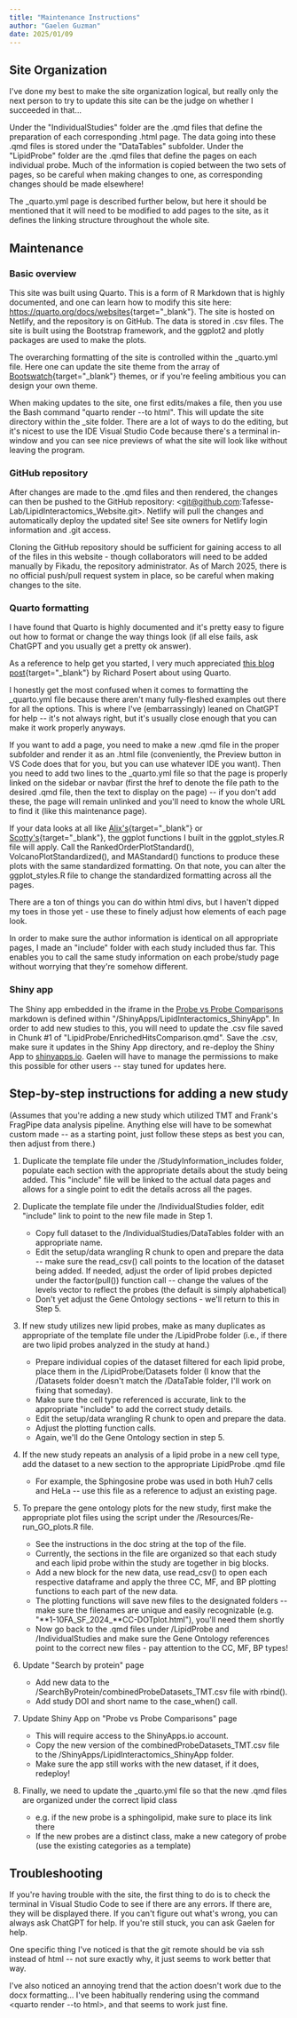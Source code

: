 ```yaml
---
title: "Maintenance Instructions"
author: "Gaelen Guzman"
date: 2025/01/09
---
```


## Site Organization

I've done my best to make the site organization logical, but really only the next person to try to update this site can be the judge on whether I succeeded in that...

Under the "IndividualStudies" folder are the .qmd files that define the preparation of each corresponding .html page. The data going into these .qmd files is stored under the "DataTables" subfolder. Under the "LipidProbe" folder are the .qmd files that define the pages on each individual probe. Much of the information is copied between the two sets of pages, so be careful when making changes to one, as corresponding changes should be made elsewhere!

The _quarto.yml page is described further below, but here it should be mentioned that it will need to be modified to add pages to the site, as it defines the linking structure throughout the whole site.

## Maintenance

### Basic overview

This site was built using Quarto. This is a form of R Markdown that is highly documented, and one can learn how to modify this site here: <https://quarto.org/docs/websites>{target="_blank"}. The site is hosted on Netlify, and the repository is on GitHub. The data is stored in .csv files. The site is built using the Bootstrap framework, and the ggplot2 and plotly packages are used to make the plots.

The overarching formatting of the site is controlled within the _quarto.yml file. Here one can update the site theme from the array of [Bootswatch](https://bootswatch.com/){target="_blank"} themes, or if you're feeling ambitious you can design your own theme.

When making updates to the site, one first edits/makes a file, then you use the Bash command "quarto render --to html". This will update the site directory within the _site folder. There are a lot of ways to do the editing, but it's nicest to use the IDE Visual Studio Code because there's a terminal in-window and you can see nice previews of what the site will look like without leaving the program.

### GitHub repository

After changes are made to the .qmd files and then rendered, the changes can then be pushed to the GitHub repository: <git@github.com:Tafesse-Lab/LipidInteractomics_Website.git>. Netlify will pull the changes and automatically deploy the updated site! See site owners for Netlify login information and .git access.

Cloning the GitHub repository should be sufficient for gaining access to all of the files in this website - though collaborators will need to be added manually by Fikadu, the repository administrator. As of March 2025, there is no official push/pull request system in place, so be careful when making changes to the site.

### Quarto formatting

I have found that Quarto is highly documented and it's pretty easy to figure out how to format or change the way things look (if all else fails, ask ChatGPT and you usually get a pretty ok answer).

As a reference to help get you started, I very much appreciated [this blog post](https://blog.posertinlab.com/posts/2023-06-09-writing-a-dissertation-in-quarto/){target="_blank"} by Richard Posert about using Quarto.

I honestly get the most confused when it comes to formatting the _quarto.yml file because there aren't many fully-fleshed examples out there for all the options. This is where I've (embarrassingly) leaned on ChatGPT for help -- it's not always right, but it's usually close enough that you can make it work properly anyways.

If you want to add a page, you need to make a new .qmd file in the proper subfolder and render it as an .html file (conveniently, the Preview button in VS Code does that for you, but you can use whatever IDE you want). Then you need to add two lines to the _quarto.yml file so that the page is properly linked on the sidebar or navbar (first the href to denote the file path to the desired .qmd file, then the text to display on the page) -- if you don't add these, the page will remain unlinked and you'll need to know the whole URL to find it (like this maintenance page).

If your data looks at all like [Alix's](https://lipidinteractomicsrepository.netlify.app/individualstudies/at_2025){target="_blank"} or [Scotty's](https://lipidinteractomicsrepository.netlify.app/individualstudies/sf_2024){target="_blank"}, the ggplot functions I built in the ggplot_styles.R file will apply. Call the RankedOrderPlotStandard(), VolcanoPlotStandardized(), and MAStandard() functions to produce these plots with the same standardized formatting. On that note, you can alter the ggplot_styles.R file to change the standardized formatting across all the pages.

There are a ton of things you can do within html divs, but I haven't dipped my toes in those yet - use these to finely adjust how elements of each page look.

In order to make sure the author information is identical on all appropriate pages, I made an "include" folder with each study included thus far. This enables you to call the same study information on each probe/study page without worrying that they're somehow different.

### Shiny app

The Shiny app embedded in the iframe in the [Probe vs Probe Comparisons](LipidProbe/EnrichedHitsComparison.qmd) markdown is defined within "/ShinyApps/LipidInteractomics_ShinyApp". In order to add new studies to this, you will need to update the .csv file saved in Chunk #1 of "LipidProbe/EnrichedHitsComparison.qmd". Save the .csv, make sure it updates in the Shiny App directory, and re-deploy the Shiny App to [shinyapps.io](shinyapps.io). Gaelen will have to manage the permissions to make this possible for other users -- stay tuned for updates here.

## Step-by-step instructions for adding a new study

(Assumes that you're adding a new study which utilized TMT and Frank's FragPipe data analysis pipeline. Anything else will have to be somewhat custom made -- as a starting point, just follow these steps as best you can, then adjust from there.)

1) Duplicate the template file under the /StudyInformation_includes folder, populate each section with the appropriate details about the study being added. This "include" file will be linked to the actual data pages and allows for a single point to edit the details across all the pages.

2) Duplicate the template file under the /IndividualStudies folder, edit "include" link to point to the new file made in Step 1.
	* Copy full dataset to the /IndividualStudies/DataTables folder with an appropriate name.
	* Edit the setup/data wrangling R chunk to open and prepare the data -- make sure the read_csv() call points to the location of the dataset being added. If needed, adjust the order of lipid probes depicted under the factor(pull()) function call -- change the values of the levels vector to reflect the probes (the default is simply alphabetical)
	* Don't yet adjust the Gene Ontology sections - we'll return to this in Step 5.

3) If new study utilizes new lipid probes, make as many duplicates as appropriate of the template file under the /LipidProbe folder (i.e., if there are two lipid probes analyzed in the study at hand.)
	* Prepare individual copies of the dataset filtered for each lipid probe, place them in the /LipidProbe/Datasets folder (I know that the /Datasets folder doesn't match the /DataTable folder, I'll work on fixing that someday).
	* Make sure the cell type referenced is accurate, link to the appropriate "include" to add the correct study details.
	* Edit the setup/data wrangling R chunk to open and prepare the data.
	* Adjust the plotting function calls.
	* Again, we'll do the Gene Ontology section in step 5.

4) If the new study repeats an analysis of a lipid probe in a new cell type, add the dataset to a new section to the appropriate LipidProbe .qmd file
	* For example, the Sphingosine probe was used in both Huh7 cells and HeLa -- use this file as a reference to adjust an existing page.

5) To prepare the gene ontology plots for the new study, first make the appropriate plot files using the script under the /Resources/Re-run_GO_plots.R file.
	* See the instructions in the doc string at the top of the file.
	* Currently, the sections in the file are organized so that each study and each lipid probe within the study are together in big blocks.
	* Add a new block for the new data, use read_csv() to open each respective dataframe and apply the three CC, MF, and BP plotting functions to each part of the new data.
	* The plotting functions will save new files to the designated folders -- make sure the filenames are unique and easily recognizable (e.g. "**1-10FA_SF_2024_**CC-DOTplot.html"), you'll need them shortly
	* Now go back to the .qmd files under /LipidProbe and /IndividualStudies and make sure the Gene Ontology references point to the correct new files - pay attention to the CC, MF, BP types!

6) Update "Search by protein" page
	* Add new data to the /SearchByProtein/combinedProbeDatasets_TMT.csv file with rbind().
	* Add study DOI and short name to the case_when() call.

7) Update Shiny App on "Probe vs Probe Comparisons" page
	* This will require access to the ShinyApps.io account.
	* Copy the new version of the combinedProbeDatasets_TMT.csv file to the /ShinyApps/LipidInteractomics_ShinyApp folder.
	* Make sure the app still works with the new dataset, if it does, redeploy!

6) Finally, we need to update the _quarto.yml file so that the new .qmd files are organized under the correct lipid class
	* e.g. if the new probe is a sphingolipid, make sure to place its link there
	* If the new probes are a distinct class, make a new category of probe (use the existing categories as a template)

## Troubleshooting

If you're having trouble with the site, the first thing to do is to check the terminal in Visual Studio Code to see if there are any errors. If there are, they will be displayed there. If you can't figure out what's wrong, you can always ask ChatGPT for help. If you're still stuck, you can ask Gaelen for help.

One specific thing I've noticed is that the git remote should be via ssh instead of html -- not sure exactly why, it just seems to work better that way.

I've also noticed an annoying trend that the <quarto render> action doesn't work due to the docx formatting... I've been habitually rendering using the command <quarto render --to html>, and that seems to work just fine.